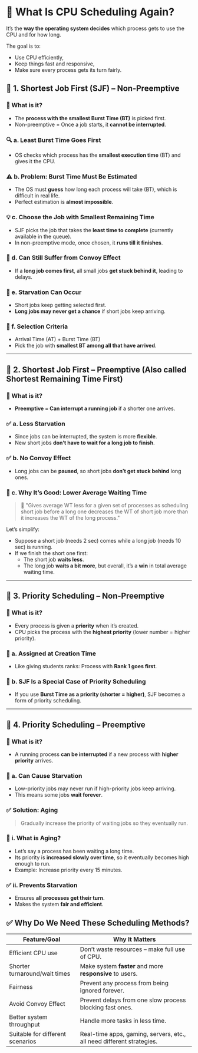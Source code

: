 # 🧠 What Is CPU Scheduling Again?

It’s the **way the operating system decides** which process gets to use the CPU and for how long.

The goal is to:
- Use CPU efficiently,
- Keep things fast and responsive,
- Make sure every process gets its turn fairly.

## 🔹 1. **Shortest Job First (SJF) – Non-Preemptive**

### 📌 What is it?
- The **process with the smallest Burst Time (BT)** is picked first.
- Non-preemptive = Once a job starts, it **cannot be interrupted**.

### 🔍 a. **Least Burst Time Goes First**
- OS checks which process has the **smallest execution time** (BT) and gives it the CPU.

### ⚠️ b. **Problem: Burst Time Must Be Estimated**
- The OS must **guess** how long each process will take (BT), which is difficult in real life.
- Perfect estimation is **almost impossible**.

### 💡 c. **Choose the Job with Smallest Remaining Time**
- SJF picks the job that takes the **least time to complete** (currently available in the queue).
- In non-preemptive mode, once chosen, it **runs till it finishes**.

### 🚛 d. **Can Still Suffer from Convoy Effect**
- If a **long job comes first**, all small jobs **get stuck behind it**, leading to delays.


### 🛑 e. **Starvation Can Occur**
- Short jobs keep getting selected first.
- **Long jobs may never get a chance** if short jobs keep arriving.

### 🧾 f. **Selection Criteria**
- Arrival Time (AT) + Burst Time (BT)
- Pick the job with **smallest BT among all that have arrived**.


---

## 🔹 2. **Shortest Job First – Preemptive (Also called Shortest Remaining Time First)**

### 📌 What is it?
- **Preemptive = Can interrupt a running job** if a shorter one arrives.

### ✅ a. **Less Starvation**
- Since jobs can be interrupted, the system is more **flexible**.
- New short jobs **don’t have to wait for a long job to finish**.

### ✅ b. **No Convoy Effect**
- Long jobs can be **paused**, so short jobs **don’t get stuck behind** long ones.

### 🌟 c. **Why It’s Good: Lower Average Waiting Time**
> 📌 "Gives average WT less for a given set of processes as scheduling short job before a long one decreases the WT of short job more than it increases the WT of the long process."

Let’s simplify:
- Suppose a short job (needs 2 sec) comes while a long job (needs 10 sec) is running.
- If we finish the short one first:
  - The short job **waits less**.
  - The long job **waits a bit more**, but overall, it’s a **win** in total average waiting time.

---

## 🔸 3. **Priority Scheduling – Non-Preemptive**

### 📌 What is it?
- Every process is given a **priority** when it’s created.
- CPU picks the process with the **highest priority** (lower number = higher priority).

### 📘 a. **Assigned at Creation Time**
- Like giving students ranks: Process with **Rank 1 goes first**.

### 🔁 b. **SJF Is a Special Case of Priority Scheduling**
- If you use **Burst Time as a priority (shorter = higher)**, SJF becomes a form of priority scheduling.

---


## 🔸 4. **Priority Scheduling – Preemptive**

### 📌 What is it?
- A running process **can be interrupted** if a new process with **higher priority** arrives.

### 🚫 a. **Can Cause Starvation**
- Low-priority jobs may never run if high-priority jobs keep arriving.
- This means some jobs **wait forever**.

### ✅ Solution: **Aging**
> Gradually increase the priority of waiting jobs so they eventually run.

### 🧓 i. **What is Aging?**
- Let’s say a process has been waiting a long time.
- Its priority is **increased slowly over time**, so it eventually becomes high enough to run.
- Example: Increase priority every 15 minutes.

### ✅ ii. **Prevents Starvation**
- Ensures **all processes get their turn**.
- Makes the system **fair and efficient**.

## ✅ Why Do We Need These Scheduling Methods?

| Feature/Goal                      | Why It Matters                                                      |
|----------------------------------|----------------------------------------------------------------------|
| Efficient CPU use                | Don’t waste resources – make full use of CPU.                        |
| Shorter turnaround/wait times    | Make system **faster** and more **responsive** to users.             |
| Fairness                         | Prevent any process from being ignored forever.                     |
| Avoid Convoy Effect              | Prevent delays from one slow process blocking fast ones.            |
| Better system throughput         | Handle more tasks in less time.                                      |
| Suitable for different scenarios | Real-time apps, gaming, servers, etc., all need different strategies.|

